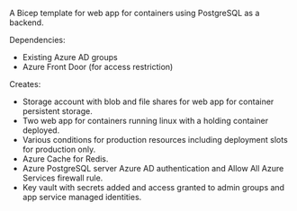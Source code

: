 A Bicep template for web app for containers using PostgreSQL as a backend.

Dependencies:
- Existing Azure AD groups
- Azure Front Door (for access restriction)

Creates:
- Storage account with blob and file shares for web app for container persistent storage.
- Two web app for containers running linux with a holding container deployed.
- Various conditions for production resources including deployment slots for production only.
- Azure Cache for Redis.
- Azure PostgreSQL server Azure AD authentication and Allow All Azure Services firewall rule.
- Key vault with secrets added and access granted to admin groups and app service managed identities.
